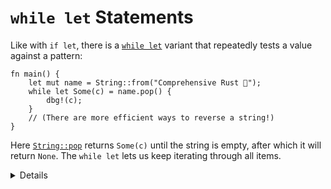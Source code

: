 # `while let` Statements

Like with `if let`, there is a
[`while let`](https://doc.rust-lang.org/reference/expressions/loop-expr.html#predicate-pattern-loops)
variant that repeatedly tests a value against a pattern:

```rust,editable
fn main() {
    let mut name = String::from("Comprehensive Rust 🦀");
    while let Some(c) = name.pop() {
        dbg!(c);
    }
    // (There are more efficient ways to reverse a string!)
}
```

Here
[`String::pop`](https://doc.rust-lang.org/stable/std/string/struct.String.html#method.pop)
returns `Some(c)` until the string is empty, after which it will return `None`.
The `while let` lets us keep iterating through all items.

<details>

- Point out that the `while let` loop will keep going as long as the value
  matches the pattern.
- You could rewrite the `while let` loop as an infinite loop with an if
  statement that breaks when there is no value to unwrap for `name.pop()`. The
  `while let` provides syntactic sugar for the above scenario.
- This form cannot be used as an expression, because it may have no value if the
  condition is false.

</details>

